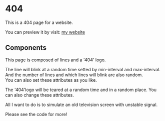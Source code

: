 # 404

This is a 404 page for a website.

You can preview it by visit: [my website](kricsleo.com/404.html)

## Components

This page is composed of lines and a '404' logo.

The line will blink at a random time setted by min-interval and max-interval.   
And the number of lines and which lines will blink are also random.   
You can also set these attributes as you like.  

The '404'logo will be teared at a random time and in a random place. You can also change these attributes.  

All I want to do is to simulate an old television screen with unstable signal.

Please see the code for more!
